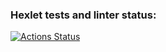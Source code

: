 ### Hexlet tests and linter status:
[![Actions Status](https://github.com/Finderlook/frontend-project-44/actions/workflows/hexlet-check.yml/badge.svg)](https://github.com/Finderlook/frontend-project-44/actions)